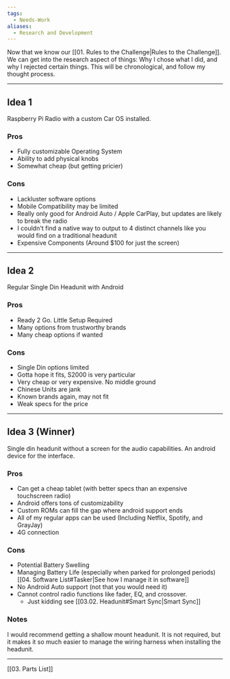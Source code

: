 ```yaml
---
tags:
  - Needs-Work
aliases:
  - Research and Development
---
```

Now that we know our [[01. Rules to the Challenge|Rules to the Challenge]]. We can get into the research aspect of things: Why I chose what I did, and why I rejected certain things. This will be chronological, and follow my thought process.

---
## Idea 1
Raspberry Pi Radio with a custom Car OS installed.
### Pros
- Fully customizable Operating System
- Ability to add physical knobs
- Somewhat cheap (but getting pricier)

### Cons
- Lackluster software options
- Mobile Compatibility may be limited
- Really only good for Android Auto / Apple CarPlay, but updates are likely to break the radio
- I couldn't find a native way to output to 4 distinct channels like you would find on a traditional headunit
- Expensive Components (Around $100 for just the screen)

---
## Idea 2
Regular Single Din Headunit with Android

### Pros
- Ready 2 Go. Little Setup Required
- Many options from trustworthy brands
- Many cheap options if wanted

### Cons
- Single Din options limited
- Gotta hope it fits, S2000 is very particular
- Very cheap or very expensive. No middle ground
- Chinese Units are jank
- Known brands again, may not fit
- Weak specs for the price

---
## Idea 3 (Winner)
Single din headunit without a screen for the audio capabilities. An android device for the interface.

### Pros
- Can get a cheap tablet (with better specs than an expensive touchscreen radio)
- Android offers tons of customizability
- Custom ROMs can fill the gap where android support ends
- All of my regular apps can be used (Including Netflix, Spotify, and GrayJay)
- 4G connection

### Cons
- Potential Battery Swelling
- Managing Battery Life (especially when parked for prolonged periods) [[04. Software List#Tasker|See how I manage it in software]]
- No Android Auto support (not that you would need it)
- Cannot control radio functions like fader, EQ, and crossover.
	- Just kidding see [[03.02. Headunit#Smart Sync|Smart Sync]]

### Notes
I would recommend getting a shallow mount headunit. It is not required, but it makes it so much easier to manage the wiring harness when installing the headunit.

---
[[03. Parts List]]
